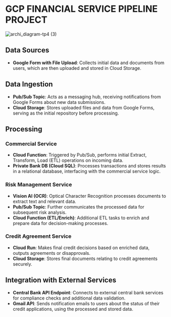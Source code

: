 # GCP FINANCIAL SERVICE PIPELINE PROJECT

![archi_diagram-tp4 (3)](https://github.com/Ali-Doggaz/GCP_FINANCIAL_SERVICE_PIPELINE/assets/62618334/e361c8ed-35f0-4281-8f4d-f8c551223abb)

## Data Sources
- **Google Form with File Upload**: Collects initial data and documents from users, which are then uploaded and stored in Cloud Storage.

## Data Ingestion
- **Pub/Sub Topic**: Acts as a messaging hub, receiving notifications from Google Forms about new data submissions.
- **Cloud Storage**: Stores uploaded files and data from Google Forms, serving as the initial repository before processing.

## Processing
### Commercial Service
- **Cloud Function**: Triggered by Pub/Sub, performs initial Extract, Transform, Load (ETL) operations on incoming data.
- **Private Bank DB (Cloud SQL)**: Processes transactions and stores results in a relational database, interfacing with the commercial service logic.

### Risk Management Service
- **Vision AI (OCR)**: Optical Character Recognition processes documents to extract text and relevant data.
- **Pub/Sub Topic**: Further communicates the processed data for subsequent risk analysis.
- **Cloud Function (ETL/Enrich)**: Additional ETL tasks to enrich and prepare data for decision-making processes.

### Credit Agreement Service
- **Cloud Run**: Makes final credit decisions based on enriched data, outputs agreements or disapprovals.
- **Cloud Storage**: Stores final documents relating to credit agreements securely.

## Integration with External Services
- **Central Bank API Endpoint**: Connects to external central bank services for compliance checks and additional data validation.
- **Gmail API**: Sends notification emails to users about the status of their credit applications, using the processed and stored data.

